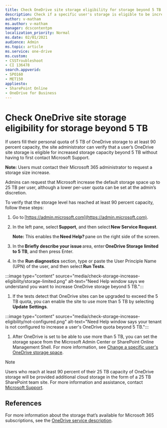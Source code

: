 ```yaml
---
title: Check OneDrive site storage eligibility for storage beyond 5 TB
description: Check if a specific user's storage is eligible to be increased to greater than 5 TB.
author: v-matham
ms.author: v-matham
manager: dcscontentpm
localization_priority: Normal
ms.date: 02/01/2021
audience: Admin
ms.topic: article
ms.service: one-drive
ms.custom: 
- CSSTroubleshoot
- CI 136478
search.appverid:
- SPO160
- MET150
appliesto:
- SharePoint Online
- OneDrive for Business
---
```


# Check OneDrive site storage eligibility for storage beyond 5 TB

If users fill their personal quota of 5 TB of OneDrive storage to at least 90 percent capacity, the site administrator can verify that a user’s OneDrive site storage is eligible for increased storage capacity beyond 5 TB without having to first contact Microsoft Support.  

**Note:** Users must contact their Microsoft 365 administrator to request a storage size increase.

Admins can request that Microsoft increase the default storage space up to 25 TB per user, although a lower per-user quota can be set at the admin’s discretion.

To verify that the storage level has reached at least 90 percent capacity, follow these steps:

1. Go to [https://admin.microsoft.com](https://admin.microsoft.com).

1. In the left pane, select **Support**, and then select **New Service Request**.

   **Note:** This enables the **Need Help?** pane on the right side of the screen.

1. In the **Briefly describe your issue** area, enter **OneDrive Storage limited to 5 TB**, and then press Enter.

1. In the **Run diagnostics** section, type or paste the User Principle Name (UPN) of the user, and then select **Run Tests**.

:::image type="content" source="media/check-storage-increase-eligibility/storage-limited.png" alt-text="Need Help window says we understand you want to increase OneDrive storage beyond 5 TB.":::

1. If the tests detect that OneDrive sites can be upgraded to exceed the 5 TB quota, you can enable the site to use more than 5 TB by selecting **Update Settings**.

:::image type="content" source="media/check-storage-increase-eligibility/not-configured.png" alt-text="Need Help window says your tenant is not configured to increase a user's OneDrive quota beyond 5 TB.":::

1. After OneDrive is set to be able to use more than 5 TB, you can set the storage space from the Microsoft Admin Center or SharePoint Online Management Shell. For more information, see [Change a specific user's OneDrive storage space](/onedrive/change-user-storage).  

> [!NOTE]  
> Users who reach at least 90 percent of their 25 TB capacity of OneDrive storage will be provided  additional cloud storage in the form of a 25 TB SharePoint team site. For more information and assistance, contact [Microsoft Support](https://go.microsoft.com/fwlink/?linkid=869559).

## References

For more information about the storage that’s available for Microsoft 365 subscriptions, see the [OneDrive service description](https://go.microsoft.com/fwlink/?linkid=826071).
